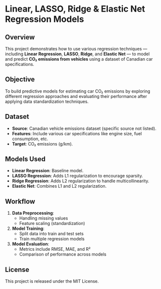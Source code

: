 
# Linear, LASSO, Ridge & Elastic Net Regression Models

## Overview

This project demonstrates how to use various regression techniques — including **Linear Regression**, **LASSO**, **Ridge**, and **Elastic Net** — to model and predict **CO₂ emissions from vehicles** using a dataset of Canadian car specifications.

## Objective

To build predictive models for estimating car CO₂ emissions by exploring different regression approaches and evaluating their performance after applying data standardization techniques.

## Dataset

- **Source**: Canadian vehicle emissions dataset (specific source not listed).
- **Features**: Include various car specifications like engine size, fuel consumption, etc.
- **Target**: CO₂ emissions (g/km).

## Models Used

- **Linear Regression**: Baseline model.
- **LASSO Regression**: Adds L1 regularization to encourage sparsity.
- **Ridge Regression**: Adds L2 regularization to handle multicollinearity.
- **Elastic Net**: Combines L1 and L2 regularization.

## Workflow

1. **Data Preprocessing**:
   - Handling missing values
   - Feature scaling (standardization)
2. **Model Training**:
   - Split data into train and test sets
   - Train multiple regression models
3. **Model Evaluation**:
   - Metrics include RMSE, MAE, and R²
   - Comparison of performance across models


## License

This project is released under the MIT License.
